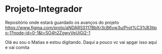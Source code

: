 # Projeto-Integrador
Repositório onde estará guardado os avanços do projeto
https://www.figma.com/proto/aNDARSS117BbXr3cB6vw3u/Prot%C3%B3tipo-1?node-id=0-1&t=SO4h2ZgwyVeUjGi2-1


Olá eu sou o Matias e estou digitando. Daqui a pouco vc vai apgar isso aqui e vai comita
